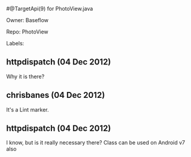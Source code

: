 #@TargetApi(9) for PhotoView.java

Owner: Baseflow

Repo: PhotoView

Labels: 

## httpdispatch (04 Dec 2012)

Why it is there?


## chrisbanes (04 Dec 2012)

It's a Lint marker.


## httpdispatch (04 Dec 2012)

I know, but is it really necessary there? Class can be used on Android v7 also


